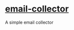 
# [email-collector](https://hub.docker.com/r/productionwentdown/email-collector/)

A simple email collector

